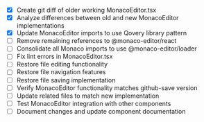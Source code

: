 - [x] Create git diff of older working MonacoEditor.tsx
- [x] Analyze differences between old and new MonacoEditor implementations
- [x] Update MonacoEditor imports to use Qovery library pattern
- [ ] Remove remaining references to @monaco-editor/react
- [ ] Consolidate all Monaco imports to use @monaco-editor/loader
- [ ] Fix lint errors in MonacoEditor.tsx
- [ ] Restore file editing functionality
- [ ] Restore file navigation features
- [ ] Restore file saving implementation
- [ ] Verify MonacoEditor functionality matches github-save version
- [ ] Update related files to match new implementation
- [ ] Test MonacoEditor integration with other components
- [ ] Document changes and update component documentation
